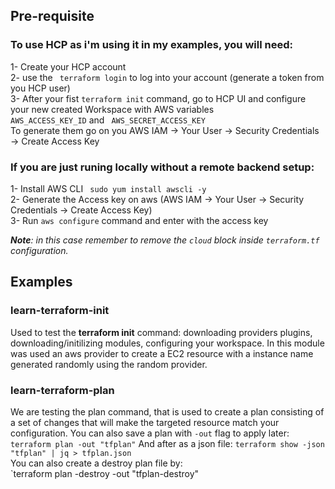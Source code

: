 ## Pre-requisite
### To use HCP as i'm using it in my examples, you will need:
1- Create your HCP account  
2- use the ``` terraform login``` to log into your account (generate a token from you HCP user)  
3- After your fist ``` terraform init ``` command, go to HCP UI and configure your new created Workspace with AWS variables  
``` AWS_ACCESS_KEY_ID ``` and ``` AWS_SECRET_ACCESS_KEY```  
To generate them go on you AWS IAM -> Your User -> Security Credentials -> Create Access Key  

### If you are just runing locally without a remote backend setup:
1- Install AWS CLI ``` sudo yum install awscli -y```  
2- Generate the Access key on aws (AWS IAM -> Your User -> Security Credentials -> Create Access Key)  
3- Run ``` aws configure ``` command and enter with the access key  

_**Note**: in this case remember to remove the `cloud` block inside `terraform.tf` configuration._  
## Examples
### learn-terraform-init
Used to test the **terraform init** command: downloading providers plugins, downloading/initilizing modules, configuring your workspace. In this module was used an aws provider to create a EC2 resource with a instance name generated randomly using the random provider.  

### learn-terraform-plan
We are testing the plan command, that is used to create a plan consisting of a set of changes that will make the targeted resource match your configuration.
You can also save a plan with `-out` flag to apply later:
`terraform plan -out "tfplan"`
And after as a json file:
`terraform show -json "tfplan" | jq > tfplan.json`  
You can also create a destroy plan file by:  
`terraform plan -destroy -out "tfplan-destroy"

